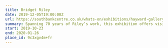 ```yaml
---
title: Bridget Riley
date: 2019-12-05T19:00:00Z
url: https://southbankcentre.co.uk/whats-on/exhibitions/hayward-gallery-art/bridget-riley
summary: Spanning 70 years of Riley’s work, this exhibition offers visitors an unparalleled opportunity to experience powerful and engaging works by one of the most important artists of our time.
start: 2019-10-23
end: 2020-01-26
place_id: 9c3xgv4m+fr
---
```

